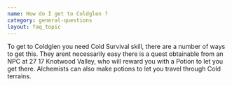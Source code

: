 ```yaml
---
name: How do I get to Coldglen ?
category: general-questions
layout: faq_topic
---
```

To get to Coldglen you need Cold Survival skill, there are a number of ways to get this. They arent necessarily easy there is a quest obtainable from an NPC at 27 17 Knotwood Valley, who will reward you with a Potion to let you get there. Alchemists can also make potions to let you travel through Cold terrains.